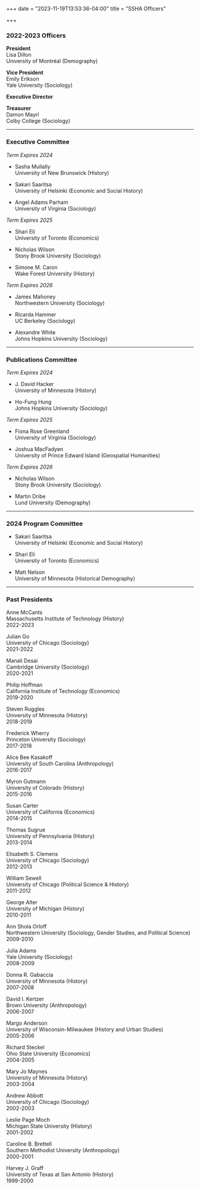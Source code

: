 +++
date = "2023-11-19T13:53:36-04:00"
title = "SSHA Officers"

+++

### 2022-2023 Officers

**President**  
Lisa Dillon  
University of Montréal (Demography)  

**Vice President**  
Emily Erikson  
Yale University (Sociology)  

**Executive Director** 
  

**Treasurer**  
Damon Mayrl  
Colby College (Sociology)  

----

### Executive Committee

*Term Expires 2024*

- Sasha Mullally  
University of New Brunswick (History)  

- Sakari Saaritsa  
University of Helsinki (Economic and Social History)  

- Angel Adams Parham  
University of Virginia (Sociology)  

*Term Expires 2025*

- Shari Eli  
University of Toronto (Economics)  

- Nicholas Wilson  
Stony Brook University (Sociology)  

- Simone M. Caron  
Wake Forest University (History)

*Term Expires 2026*

- James Mahoney  
Northwestern University (Sociology)

- Ricarda Hammer  
UC Berkeley (Sociology)

- Alexandre White  
Johns Hopkins University (Sociology)

----

### Publications Committee  

*Term Expires 2024*  

- J. David Hacker  
University of Minnesota (History)  

- Ho-Fung Hung   
Johns Hopkins University (Sociology)  

*Term Expires 2025* 

- Fiona Rose Greenland  
University of Virginia (Sociology)  

- Joshua MacFadyen  
University of Prince Edward Island (Geospatial Humanities)

*Term Expires 2026*  

- Nicholas Wilson  
Stony Brook University (Sociology)  

- Martin Dribe  
Lund University (Demography)

----

### 2024 Program Committee

- Sakari Saaritsa  
University of Helsinki (Economic and Social History)

- Shari Eli  
University of Toronto (Economics)  

- Matt Nelson  
University of Minnesota (Historical Demography)

----

### Past Presidents
Anne McCants  
Massachusetts Institute of Technology (History)  
2022-2023

Julian Go  
University of Chicago (Sociology)  
2021-2022  

Manali Desai  
Cambridge University (Sociology)  
2020-2021

Philip Hoffman  
California Institute of Technology (Economics)  
2019-2020

Steven Ruggles  
University of Minnesota (History)  
2018-2019

Frederick Wherry  
Princeton University (Sociology)  
2017-2018  

Alice Bee Kasakoff  
University of South Carolina (Anthropology)  
2016-2017  

Myron Gutmann  
University of Colorado (History)  
2015-2016  

Susan Carter  
University of California (Economics)  
2014-2015  

Thomas Sugrue  
University of Pennsylvania (History)  
2013-2014  

Elisabeth S. Clemens  
University of Chicago (Sociology)  
2012-2013  

William Sewell  
University of Chicago (Political Science & History)  
2011-2012  

George Alter  
University of Michigan (History)  
2010-2011  

Ann Shola Orloff  
Northwestern University (Sociology, Gender Studies, and Political Science)  
2009-2010  

Julia Adams  
Yale University (Sociology)  
2008-2009  

Donna R. Gabaccia  
University of Minnesota (History)  
2007-2008  

David I. Kertzer  
Brown University (Anthropology)  
2006-2007  

Margo Anderson  
University of Wisconsin-Milwaukee (History and Urban Studies)   
2005-2006

Richard Steckel  
Ohio State University (Economics)  
2004-2005

Mary Jo Maynes  
University of Minnesota (History)  
2003-2004  

Andrew Abbott  
University of Chicago (Sociology)  
2002-2003  

Leslie Page Moch  
Michigan State University (History)  
2001-2002  

Caroline B. Brettell  
Southern Methodist University (Anthropology)  
2000-2001  

Harvey J. Graff  
University of Texas at San Antonio (History)  
1999-2000  
